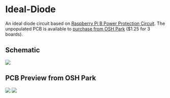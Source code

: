 Ideal-Diode
===========

An ideal diode circuit based on [Raspberry Pi B Power Protection Circuit](http://robotics.ong.id.au/2014/07/30/raspberry-pi-b-power-protection-circuit/).  The unpopulated PCB is available to [purchase from OSH Park](https://oshpark.com/shared_projects/qIJxjpxr) ($1.25 for 3 boards).

Schematic
---------
<img src="https://raw.githubusercontent.com/xioTechnologies/Ideal-Diode/master/Ideal%20Diode%20Schematic.png"/>

PCB Preview from OSH Park
-------------------------

<img src="https://raw.githubusercontent.com/xioTechnologies/Ideal-Diode/master/OSH%20Park%20Preview%20Top.png"/>

<img src="https://raw.githubusercontent.com/xioTechnologies/Ideal-Diode/master/OSH%20Park%20Preview%20Bottom.png"/>
